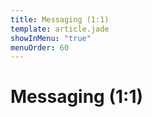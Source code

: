 ```yaml
---
title: Messaging (1:1)
template: article.jade
showInMenu: "true"
menuOrder: 60
---
```


# Messaging (1:1)